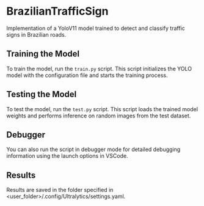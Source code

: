 # BrazilianTrafficSign
Implementation of a YoloV11 model trained to detect and classify traffic signs in Brazilian roads.

## Training the Model

To train the model, run the `train.py` script. This script initializes the YOLO model with the configuration file and starts the training process. 

## Testing the Model

To test the model, run the `test.py` script. This script loads the trained model weights and performs inference on random images from the test dataset.

## Debugger

You can also run the script in debugger mode for detailed debugging information using the launch options in VSCode.

## Results

Results are saved in the folder specified in <user_folder>/.config/Ultralytics/settings.yaml.

